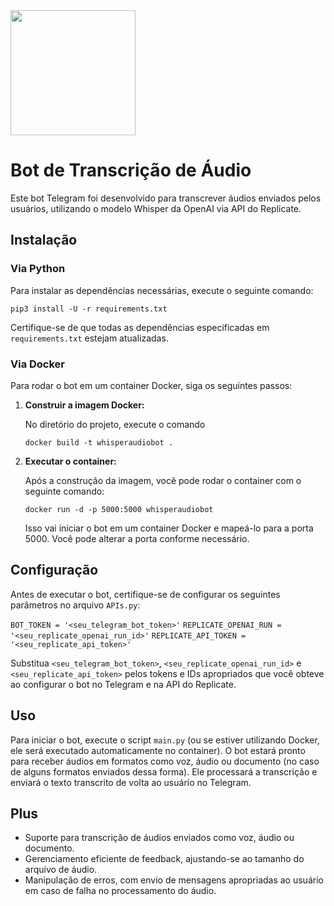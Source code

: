 <img src="EuTranscrevo_bot.gif" width="200">

# Bot de Transcrição de Áudio

Este bot Telegram foi desenvolvido para transcrever áudios enviados pelos usuários, utilizando o modelo Whisper da OpenAI via API do Replicate.

## Instalação

### Via Python

Para instalar as dependências necessárias, execute o seguinte comando:

`pip3 install -U -r requirements.txt` 

Certifique-se de que todas as dependências especificadas em `requirements.txt` estejam atualizadas.

### Via Docker

Para rodar o bot em um container Docker, siga os seguintes passos:

1.  **Construir a imagem Docker:**
    
    No diretório do projeto, execute o comando
        
    `docker build -t whisperaudiobot .` 
    
2.  **Executar o container:**
    
    Após a construção da imagem, você pode rodar o container com o seguinte comando:
        
    `docker run -d -p 5000:5000 whisperaudiobot` 
    
    Isso vai iniciar o bot em um container Docker e mapeá-lo para a porta 5000. Você pode alterar a porta conforme necessário.
    
## Configuração

Antes de executar o bot, certifique-se de configurar os seguintes parâmetros no arquivo `APIs.py`:

`BOT_TOKEN = '<seu_telegram_bot_token>'` 
`REPLICATE_OPENAI_RUN = '<seu_replicate_openai_run_id>'` 
`REPLICATE_API_TOKEN = '<seu_replicate_api_token>'` 

Substitua `<seu_telegram_bot_token>`, `<seu_replicate_openai_run_id>` e `<seu_replicate_api_token>` pelos tokens e IDs apropriados que você obteve ao configurar o bot no Telegram e na API do Replicate.

## Uso

Para iniciar o bot, execute o script `main.py` (ou se estiver utilizando Docker, ele será executado automaticamente no container). O bot estará pronto para receber áudios em formatos como voz, áudio ou documento (no caso de alguns formatos enviados dessa forma). Ele processará a transcrição e enviará o texto transcrito de volta ao usuário no Telegram.

## Plus

-   Suporte para transcrição de áudios enviados como voz, áudio ou documento.
-   Gerenciamento eficiente de feedback, ajustando-se ao tamanho do arquivo de áudio.
-   Manipulação de erros, com envio de mensagens apropriadas ao usuário em caso de falha no processamento do áudio.
